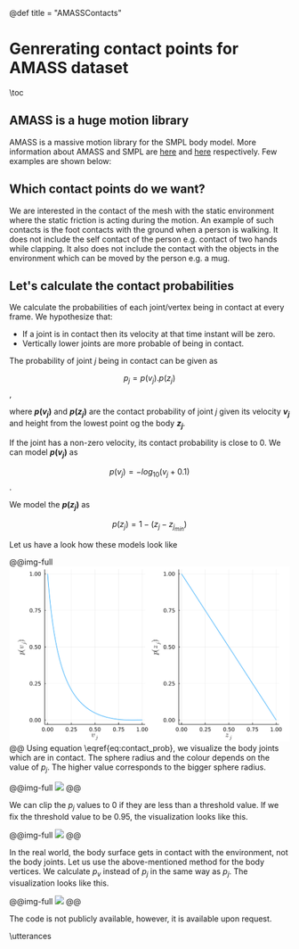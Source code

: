 @def title = "AMASSContacts"

# Genrerating contact points for AMASS dataset

\toc

## AMASS is a huge motion library
AMASS is a massive motion library for the SMPL body model. More information about AMASS and SMPL are [here](https://amass.is.tue.mpg.de/) and [here](https://smpl.is.tue.mpg.de/) respectively. Few examples are shown below:


## Which contact points do we want?
We are interested in the contact of the mesh with the static environment where the static friction is acting during the motion. An example of such contacts is the foot contacts with the ground when a person is walking. It does not include the self contact of the person e.g. contact of two hands while clapping. It also does not include the contact with the objects in the environment which can be moved by the person e.g. a mug.

## Let's calculate the contact probabilities
We calculate the probabilities of each joint/vertex being in contact at every frame. We hypothesize that:
- If a joint is in contact then its velocity at that time instant will be zero.
- Vertically lower joints are more probable of being in contact.

The probability of joint $j$ being in contact can be given as

$$p_j = p(v_j) . p(z_j) \label{eq:contact_prob}$$,

where **$p(v_j)$** and **$p(z_j)$** are the contact probability of joint $j$ given its velocity **$v_j$** and height from the lowest point og the body **$z_j$**.

If the joint has a non-zero velocity, its contact probability is close to $0$. We can model **$p(v_j)$** as

$$p(v_j) = -log_{10}(v_j + 0.1)$$.

We model the **$p(z_j)$** as 

$$p(z_j) = 1 - (z_j - z_{j_{min}})$$

Let us have a look how these models look like

@@img-full
![](/assets/smplconts/p_models.png)
@@
Using equation \eqref{eq:contact_prob}, we visualize the body joints which are in contact. The sphere radius and the colour depends on the value of $p_j$. The higher value corresponds to the bigger sphere radius.

@@img-full
![](/assets/smplconts/121.gif)
@@

We can clip the $p_j$ values to $0$ if they are less than a threshold value. If we fix the threshold value to be $0.95$, the visualization looks like this.

@@img-full
![](/assets/smplconts/121_thres.gif)
@@

In the real world, the body surface gets in contact with the environment, not the body joints. Let us use the above-mentioned method for the body vertices. We calculate $p_v$ instead of $p_j$ in the same way as $p_j$.
The visualization looks like this.

@@img-full
![](/assets/smplconts/121_verts.gif)
@@

The code is not publicly available, however, it is available upon request.

\utterances



